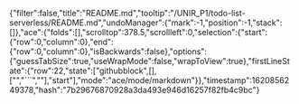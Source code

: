 {"filter":false,"title":"README.md","tooltip":"/UNIR_P1/todo-list-serverless/README.md","undoManager":{"mark":-1,"position":-1,"stack":[]},"ace":{"folds":[],"scrolltop":378.5,"scrollleft":0,"selection":{"start":{"row":0,"column":0},"end":{"row":0,"column":0},"isBackwards":false},"options":{"guessTabSize":true,"useWrapMode":false,"wrapToView":true},"firstLineState":{"row":22,"state":["githubblock",[],["","```",""],"start"],"mode":"ace/mode/markdown"}},"timestamp":1620856249378,"hash":"7b29676870928a3da493e946d16257f82fb4c9bc"}